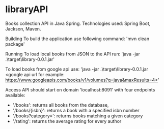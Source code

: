 # libraryAPI
Books collection API in Java Spring. Technologies used: Spring Boot, Jackson, Maven.

Building 
 To build the application use following command: 'mvn clean package'
 
Running 
 To load local books from JSON to the API run: 'java -jar .\target\library-0.0.1.jar' 
 
 To load books from google api use: 'java -jar .\target\library-0.0.1.jar <google api url for example: https://www.googleapis.com/books/v1/volumes?q=java&maxResults=4>' 
 
Access
 API should start on domain 'localhost:8091' with four endpoints available:
 - '/books': returns all books from the database,
 - '/books/{isbn}': returns a book with a specified isbn number
 - '/books?category=<category>': returns books matching a given category
 - '/rating': returns the average rating for every author
